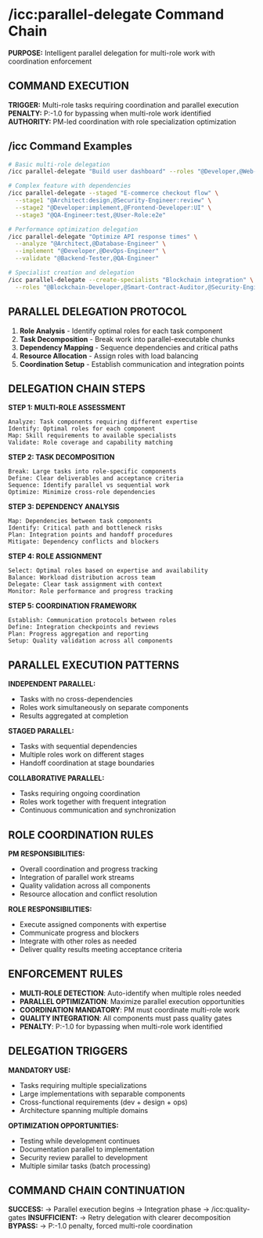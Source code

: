 # /icc:parallel-delegate Command Chain

**PURPOSE:** Intelligent parallel delegation for multi-role work with coordination enforcement

## COMMAND EXECUTION

**TRIGGER:** Multi-role tasks requiring coordination and parallel execution
**PENALTY:** P:-1.0 for bypassing when multi-role work identified  
**AUTHORITY:** PM-led coordination with role specialization optimization

## /icc Command Examples
```bash
# Basic multi-role delegation
/icc parallel-delegate "Build user dashboard" --roles "@Developer,@Web-Designer,@QA-Engineer"

# Complex feature with dependencies
/icc parallel-delegate --staged "E-commerce checkout flow" \
  --stage1 "@Architect:design,@Security-Engineer:review" \
  --stage2 "@Developer:implement,@Frontend-Developer:UI" \
  --stage3 "@QA-Engineer:test,@User-Role:e2e"

# Performance optimization delegation
/icc parallel-delegate "Optimize API response times" \
  --analyze "@Architect,@Database-Engineer" \
  --implement "@Developer,@DevOps-Engineer" \
  --validate "@Backend-Tester,@QA-Engineer"

# Specialist creation and delegation
/icc parallel-delegate --create-specialists "Blockchain integration" \
  --roles "@Blockchain-Developer,@Smart-Contract-Auditor,@Security-Engineer"
```

## PARALLEL DELEGATION PROTOCOL

1. **Role Analysis** - Identify optimal roles for each task component
2. **Task Decomposition** - Break work into parallel-executable chunks
3. **Dependency Mapping** - Sequence dependencies and critical paths
4. **Resource Allocation** - Assign roles with load balancing
5. **Coordination Setup** - Establish communication and integration points

## DELEGATION CHAIN STEPS

**STEP 1: MULTI-ROLE ASSESSMENT**
```
Analyze: Task components requiring different expertise
Identify: Optimal roles for each component
Map: Skill requirements to available specialists
Validate: Role coverage and capability matching
```

**STEP 2: TASK DECOMPOSITION**
```
Break: Large tasks into role-specific components
Define: Clear deliverables and acceptance criteria
Sequence: Identify parallel vs sequential work
Optimize: Minimize cross-role dependencies
```

**STEP 3: DEPENDENCY ANALYSIS**
```
Map: Dependencies between task components
Identify: Critical path and bottleneck risks
Plan: Integration points and handoff procedures
Mitigate: Dependency conflicts and blockers
```

**STEP 4: ROLE ASSIGNMENT**
```
Select: Optimal roles based on expertise and availability
Balance: Workload distribution across team
Delegate: Clear task assignment with context
Monitor: Role performance and progress tracking
```

**STEP 5: COORDINATION FRAMEWORK**
```
Establish: Communication protocols between roles
Define: Integration checkpoints and reviews
Plan: Progress aggregation and reporting
Setup: Quality validation across all components
```

## PARALLEL EXECUTION PATTERNS

**INDEPENDENT PARALLEL:**
- Tasks with no cross-dependencies
- Roles work simultaneously on separate components
- Results aggregated at completion

**STAGED PARALLEL:**
- Tasks with sequential dependencies
- Multiple roles work on different stages
- Handoff coordination at stage boundaries

**COLLABORATIVE PARALLEL:**
- Tasks requiring ongoing coordination
- Roles work together with frequent integration
- Continuous communication and synchronization

## ROLE COORDINATION RULES

**PM RESPONSIBILITIES:**
- Overall coordination and progress tracking
- Integration of parallel work streams
- Quality validation across all components
- Resource allocation and conflict resolution

**ROLE RESPONSIBILITIES:**
- Execute assigned components with expertise
- Communicate progress and blockers
- Integrate with other roles as needed
- Deliver quality results meeting acceptance criteria

## ENFORCEMENT RULES

- **MULTI-ROLE DETECTION**: Auto-identify when multiple roles needed
- **PARALLEL OPTIMIZATION**: Maximize parallel execution opportunities
- **COORDINATION MANDATORY**: PM must coordinate multi-role work
- **QUALITY INTEGRATION**: All components must pass quality gates
- **PENALTY**: P:-1.0 for bypassing when multi-role work identified

## DELEGATION TRIGGERS

**MANDATORY USE:**
- Tasks requiring multiple specializations
- Large implementations with separable components
- Cross-functional requirements (dev + design + ops)
- Architecture spanning multiple domains

**OPTIMIZATION OPPORTUNITIES:**
- Testing while development continues
- Documentation parallel to implementation
- Security review parallel to development
- Multiple similar tasks (batch processing)

## COMMAND CHAIN CONTINUATION

**SUCCESS:** → Parallel execution begins → Integration phase → /icc:quality-gates
**INSUFFICIENT:** → Retry delegation with clearer decomposition
**BYPASS:** → P:-1.0 penalty, forced multi-role coordination